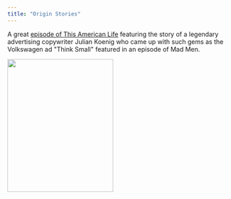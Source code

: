 ```yaml
---
title: "Origin Stories"
---
```

<p>A great <a href="https://www.thisamericanlife.org/radio-archives/episode/383/Origin-Story">episode of This American Life</a> featuring the story of a legendary advertising copywriter Julian Koenig who came up with such gems as the Volkswagen ad "Think Small" featured in an episode of Mad Men.</p>
<p><a href="https://chrisenns.com/wp-content/uploads/2010/07/thinksmall.jpg"><img src="https://chrisenns.com/wp-content/uploads/2010/07/thinksmall-238x300.jpg" alt="" title="Think Small" width="238" height="300" class="aligncenter size-medium wp-image-9929" /></a></p>
